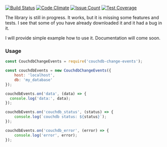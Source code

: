 [![Build Status](https://travis-ci.org/soukand/couchdb-change-events.svg?branch=master)](https://travis-ci.org/soukand/couchdb-change-events) [![Code Climate](https://codeclimate.com/github/soukand/couchdb-change-events/badges/gpa.svg)](https://codeclimate.com/github/soukand/couchdb-change-events) [![Issue Count](https://codeclimate.com/github/soukand/couchdb-change-events/badges/issue_count.svg)](https://codeclimate.com/github/soukand/couchdb-change-events) [![Test Coverage](https://codeclimate.com/github/soukand/couchdb-change-events/badges/coverage.svg)](https://codeclimate.com/github/soukand/couchdb-change-events/coverage)

The library is still in progress. It works, but it is missing some features and tests.
I see that some of you have already downloaded it and it had a bug in it.

I will provide simple example how to use it. Documentation will come soon.

### Usage
```javascript
const CouchdbChangeEvents = require('couchdb-change-events');

const couchdbEvents = new CouchdbChangeEvents({
	host: 'localhost',
	db: 'my_database'
});

couchdbEvents.on('data', (data) => {
  console.log('data:', data);
});

couchdbEvents.on('couchdb_status', (status) => {
	console.log(`couchdb status: ${status}`);
});

couchdbEvents.on('couchdb_error', (error) => {
	console.log('error', error);
});

```
